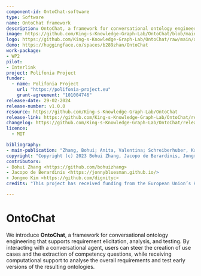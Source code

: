 ```yaml
---
component-id: OntoChat-software
type: Software
name: OntoChat framework
description: OntoChat, a framework for conversational ontology engineering that supports requirement elicitation, analysis, and testing.
image: https://github.com/King-s-Knowledge-Graph-Lab/OntoChat/blob/main/assets/ontochat_workflow.png
logo: https://github.com/King-s-Knowledge-Graph-Lab/OntoChat/raw/main/assets/title_logo.png
demo: https://huggingface.co/spaces/b289zhan/OntoChat
work-package: 
- WP2
pilot:
- Interlink
project: Polifonia Project
funder:
  - name: Polifonia Project
    url: "https://polifonia-project.eu"
    grant-agreement: "101004746"
release-date: 29-02-2024
release-number: v1.0.0
resource: https://github.com/King-s-Knowledge-Graph-Lab/OntoChat
release-link: https://github.com/King-s-Knowledge-Graph-Lab/OntoChat/releases/tag/v1.0.0
changelog: https://github.com/King-s-Knowledge-Graph-Lab/OntoChat/releases
licence:
  - MIT

bibliography:
- main-publication: "Zhang, Bohui; Anita, Valentina; Schreiberhuber, Katrin; Tsaneva, Stefani; Sánchez González, Lucía; Kim, Jongmo; de Berardinis, Jacopo. OntoChat: a Framework for Conversational Ontology Engineering using Language Models"
copyright: "Copyright (c) 2023 Bohui Zhang, Jacopo de Berardinis, Jongmo Kim"
contributors:
- Bohui Zhang <https://github.com/bohuizhang>
- Jacopo de Berardinis <https://jonnybluesman.github.io/>
- Jongmo Kim <https://github.com/dignityc>
credits: "This project has received funding from the European Union’s Horizon 2020 research and innovation programme under grant agreement N. 101004746"

---
```


# OntoChat

We introduce **OntoChat**, a framework for conversational ontology engineering that supports requirement elicitation, 
analysis, and testing. By interacting with a conversational agent, users can steer the creation of use cases and the 
extraction of competency questions, while receiving computational support to analyse the overall requirements and test 
early versions of the resulting ontologies.